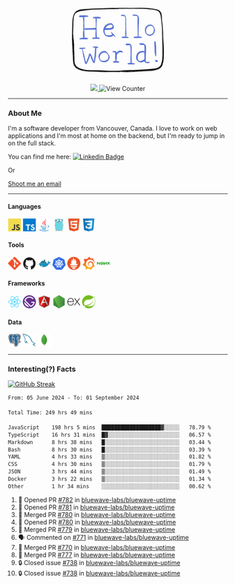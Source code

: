 <div align="center">
    <img src="./img/hello_world.webp" height="200px" width="">
    <div>
        <a href="https://www.linkedin.com/in/ajhollid">
            <img src="https://img.shields.io/badge/LinkedIn-blue"/>
        </a>
        <img src="https://komarev.com/ghpvc/?username=ajhollid&color=yellow" alt="View Counter">
    </div>
</div>

---

### About Me

I'm a software developer from Vancouver, Canada. I love to work on web applications and I'm most at home on the backend, but I'm ready to jump in on the full stack.

You can find me here: [![Linkedin Badge](https://img.shields.io/badge/-ajhollid-blue?style=flat&logo=Linkedin&logoColor=white)](https://www.linkedin.com/in/ajhollid)

Or

[Shoot me an email](mailto:ajhollid@gmail.com)

---

#### Languages

<div>
    <img src="./img/devicons/javascript-original.svg" width=30 height=30 alt="JavaScript">
    <img src="/img/devicons/typescript-original.svg" width=30 height=30 alt="TypeScript">
    <img src="./img/devicons/java-original.svg" width=30 height=30 alt="Java">
    <img src="./img/devicons/go-original.svg" width=30 height=30 alt="Golang">
    <img src="./img/devicons/html5-original.svg" width=30 height=30 alt="HTML 5">
    <img src="./img/devicons/css3-original.svg" width=30 height=30 alt="CSS 3">
</div>

#### Tools

<div>
    <img src="./img/devicons/git-original.svg" width=30 height=30 alt="Git">
    <img src="./img/devicons/github-original.svg" width=30 height=30 alt="Github">
    <img src="./img/devicons/docker-original.svg" width=30 
    height=30 alt="Docker">
    <img src="./img/devicons/kubernetes-original.svg" width=30 height=30 alt="K8">
    <img src="./img/devicons/prometheus-original.svg" width=30 height=30 alt="Prometheus">
    <img src="./img/devicons/grafana-original.svg" width=30 height=30 alt="Grafana">
    <img src="./img/devicons/nginx-original.svg" width=30 height=30 alt="Nginx">
</div>

#### Frameworks

<div>
    <img src="./img/devicons/react-original.svg" width=30 height=30 alt="React">
    <img src="./img/devicons/gatsby-original.svg" width=30 height=30 alt="Gatsby">
    <img src="./img/devicons/angularjs-original.svg" width=30 height=30 alt="AngularJS">
    <img src="./img/devicons/nodejs-original.svg" width=30 height=30 alt="NodeJS">
    <img src="./img/devicons/express-original.svg" width=30 height=30 alt="Express">
    <img src="./img/devicons/spring-original.svg" width=30 height=30 alt="Spring">
</div>

#### Data

<div>
    <img src="./img/devicons/postgresql-original.svg" width=30 height=30 alt="Postgresql">
    <img src="./img/devicons/mysql-original.svg" width=30 height=30 alt="Mysql">
    <img src="./img/devicons/mongodb-original.svg" width=30 height=30 alt="MongoDB">
</div>

---

### Interesting(?) Facts

[![GitHub Streak](http://github-readme-streak-stats.herokuapp.com?user=ajhollid)](https://git.io/streak-stats)

 <!--START_SECTION:waka-->

```txt
From: 05 June 2024 - To: 01 September 2024

Total Time: 249 hrs 49 mins

JavaScript    198 hrs 5 mins  ███████████████████▓░░░░░   78.79 %
TypeScript    16 hrs 31 mins  █▓░░░░░░░░░░░░░░░░░░░░░░░   06.57 %
Markdown      8 hrs 38 mins   █░░░░░░░░░░░░░░░░░░░░░░░░   03.44 %
Bash          8 hrs 30 mins   █░░░░░░░░░░░░░░░░░░░░░░░░   03.39 %
YAML          4 hrs 33 mins   ▒░░░░░░░░░░░░░░░░░░░░░░░░   01.82 %
CSS           4 hrs 30 mins   ▒░░░░░░░░░░░░░░░░░░░░░░░░   01.79 %
JSON          3 hrs 44 mins   ▒░░░░░░░░░░░░░░░░░░░░░░░░   01.49 %
Docker        3 hrs 22 mins   ▒░░░░░░░░░░░░░░░░░░░░░░░░   01.34 %
Other         1 hr 34 mins    ░░░░░░░░░░░░░░░░░░░░░░░░░   00.62 %
```

<!--END_SECTION:waka-->


<!--START_SECTION:activity-->
1. 💪 Opened PR [#782](https://github.com/bluewave-labs/bluewave-uptime/pull/782) in [bluewave-labs/bluewave-uptime](https://github.com/bluewave-labs/bluewave-uptime)
2. 💪 Opened PR [#781](https://github.com/bluewave-labs/bluewave-uptime/pull/781) in [bluewave-labs/bluewave-uptime](https://github.com/bluewave-labs/bluewave-uptime)
3. 🎉 Merged PR [#780](https://github.com/bluewave-labs/bluewave-uptime/pull/780) in [bluewave-labs/bluewave-uptime](https://github.com/bluewave-labs/bluewave-uptime)
4. 💪 Opened PR [#780](https://github.com/bluewave-labs/bluewave-uptime/pull/780) in [bluewave-labs/bluewave-uptime](https://github.com/bluewave-labs/bluewave-uptime)
5. 🎉 Merged PR [#779](https://github.com/bluewave-labs/bluewave-uptime/pull/779) in [bluewave-labs/bluewave-uptime](https://github.com/bluewave-labs/bluewave-uptime)
6. 🗣 Commented on [#771](https://github.com/bluewave-labs/bluewave-uptime/issues/771#issuecomment-2323716004) in [bluewave-labs/bluewave-uptime](https://github.com/bluewave-labs/bluewave-uptime)
7. 🎉 Merged PR [#770](https://github.com/bluewave-labs/bluewave-uptime/pull/770) in [bluewave-labs/bluewave-uptime](https://github.com/bluewave-labs/bluewave-uptime)
8. 🎉 Merged PR [#777](https://github.com/bluewave-labs/bluewave-uptime/pull/777) in [bluewave-labs/bluewave-uptime](https://github.com/bluewave-labs/bluewave-uptime)
9. 🔒 Closed issue [#738](https://github.com/bluewave-labs/bluewave-uptime/issues/738) in [bluewave-labs/bluewave-uptime](https://github.com/bluewave-labs/bluewave-uptime)
10. 🔒 Closed issue [#738](https://github.com/bluewave-labs/bluewave-uptime/issues/738) in [bluewave-labs/bluewave-uptime](https://github.com/bluewave-labs/bluewave-uptime)
<!--END_SECTION:activity-->
